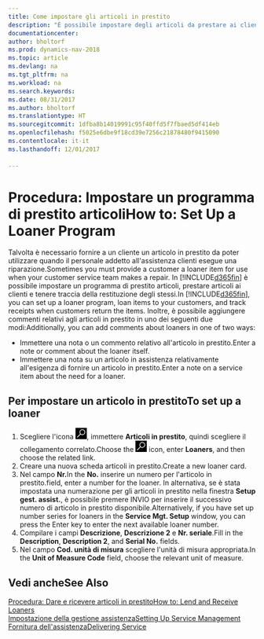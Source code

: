 ```yaml
---
title: Come impostare gli articoli in prestito
description: "È possibile impostare degli articoli da prestare ai clienti in sostituzione degli articoli che sono in assistenza."
documentationcenter: 
author: bholtorf
ms.prod: dynamics-nav-2018
ms.topic: article
ms.devlang: na
ms.tgt_pltfrm: na
ms.workload: na
ms.search.keywords: 
ms.date: 08/31/2017
ms.author: bholtorf
ms.translationtype: HT
ms.sourcegitcommit: 1dfba8b14019991c95f40ffd5f7fbaed5df414eb
ms.openlocfilehash: f5025e6dbe9f18cd39e7256c21878480f9415090
ms.contentlocale: it-it
ms.lasthandoff: 12/01/2017

---
```

# <a name="how-to-set-up-a-loaner-program"></a><span data-ttu-id="1decc-103">Procedura: Impostare un programma di prestito articoli</span><span class="sxs-lookup"><span data-stu-id="1decc-103">How to: Set Up a Loaner Program</span></span>
<span data-ttu-id="1decc-104">Talvolta è necessario fornire a un cliente un articolo in prestito da poter utilizzare quando il personale addetto all'assistenza clienti esegue una riparazione.</span><span class="sxs-lookup"><span data-stu-id="1decc-104">Sometimes you must provide a customer a loaner item for use when your customer service team makes a repair.</span></span> <span data-ttu-id="1decc-105">In [!INCLUDE[d365fin](includes/d365fin_md.md)] è possibile impostare un programma di prestito articoli, prestare articoli ai clienti e tenere traccia della restituzione degli stessi.</span><span class="sxs-lookup"><span data-stu-id="1decc-105">In [!INCLUDE[d365fin](includes/d365fin_md.md)], you can set up a loaner program, loan items to your customers, and track receipts when customers return the items.</span></span> <span data-ttu-id="1decc-106">Inoltre, è possibile aggiungere commenti relativi agli articoli in prestito in uno dei seguenti due modi:</span><span class="sxs-lookup"><span data-stu-id="1decc-106">Additionally, you can add comments about loaners in one of two ways:</span></span>  
  
* <span data-ttu-id="1decc-107">Immettere una nota o un commento relativo all'articolo in prestito.</span><span class="sxs-lookup"><span data-stu-id="1decc-107">Enter a note or comment about the loaner itself.</span></span>  
* <span data-ttu-id="1decc-108">Immettere una nota su un articolo in assistenza relativamente all'esigenza di fornire un articolo in prestito.</span><span class="sxs-lookup"><span data-stu-id="1decc-108">Enter a note on a service item about the need for a loaner.</span></span>  

## <a name="to-set-up-a-loaner"></a><span data-ttu-id="1decc-109">Per impostare un articolo in prestito</span><span class="sxs-lookup"><span data-stu-id="1decc-109">To set up a loaner</span></span>  
1. <span data-ttu-id="1decc-110">Scegliere l'icona ![Cerca pagina o report](media/ui-search/search_small.png "icona Cerca pagina o report"), immettere **Articoli in prestito**, quindi scegliere il collegamento correlato.</span><span class="sxs-lookup"><span data-stu-id="1decc-110">Choose the ![Search for Page or Report](media/ui-search/search_small.png "Search for Page or Report icon") icon, enter **Loaners**, and then choose the related link.</span></span>  
2. <span data-ttu-id="1decc-111">Creare una nuova scheda articoli in prestito.</span><span class="sxs-lookup"><span data-stu-id="1decc-111">Create a new loaner card.</span></span> 
3. <span data-ttu-id="1decc-112">Nel campo **Nr.**</span><span class="sxs-lookup"><span data-stu-id="1decc-112">In the **No.**</span></span> <span data-ttu-id="1decc-113">inserire un numero per l'articolo in prestito.</span><span class="sxs-lookup"><span data-stu-id="1decc-113">field, enter a number for the loaner.</span></span> <span data-ttu-id="1decc-114">In alternativa, se è stata impostata una numerazione per gli articoli in prestito nella finestra **Setup gest. assist.**, è possibile premere INVIO per inserire il successivo numero di articolo in prestito disponibile.</span><span class="sxs-lookup"><span data-stu-id="1decc-114">Alternatively, if you have set up number series for loaners in the **Service Mgt. Setup** window, you can press the Enter key to enter the next available loaner number.</span></span>  
4. <span data-ttu-id="1decc-115">Compilare i campi **Descrizione**, **Descrizione 2** e **Nr. seriale**.</span><span class="sxs-lookup"><span data-stu-id="1decc-115">Fill in the **Description**, **Description 2**, and **Serial No.** fields.</span></span>  
5. <span data-ttu-id="1decc-116">Nel campo **Cod. unità di misura** scegliere l'unità di misura appropriata.</span><span class="sxs-lookup"><span data-stu-id="1decc-116">In the **Unit of Measure Code** field, choose the relevant unit of measure.</span></span>  
  
## <a name="see-also"></a><span data-ttu-id="1decc-117">Vedi anche</span><span class="sxs-lookup"><span data-stu-id="1decc-117">See Also</span></span>
[<span data-ttu-id="1decc-118">Procedura: Dare e ricevere articoli in prestito</span><span class="sxs-lookup"><span data-stu-id="1decc-118">How to: Lend and Receive Loaners</span></span>](service-how-to-lend-receive-loaners.md)  
[<span data-ttu-id="1decc-119">Impostazione della gestione assistenza</span><span class="sxs-lookup"><span data-stu-id="1decc-119">Setting Up Service Management</span></span>](service-setup-service.md)  
[<span data-ttu-id="1decc-120">Fornitura dell'assistenza</span><span class="sxs-lookup"><span data-stu-id="1decc-120">Delivering Service</span></span>](service-deliver-service.md)  


